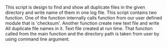 This script is design to find and show all duplicate 
files in the given directory and write name of them
in one log file.
This script contains two function.
One of the function internally calls function from 
our user defined module that is 'checksum'.
Another function create new text file and write 
All duplicate file names in it.
Text file created at run time.
That function called from the main function and 
the directory path is taken from user by using 
command line argument.
